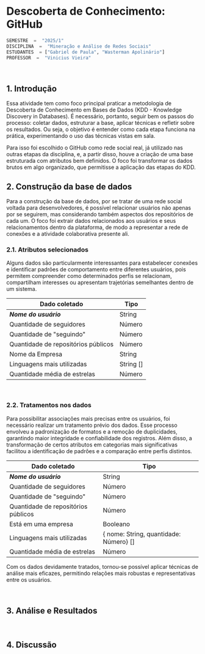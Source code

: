 # Descoberta de Conhecimento: GitHub

```python
SEMESTRE  =  "2025/1"
DISCIPLINA  =  "Mineração e Análise de Redes Sociais"
ESTUDANTES  = ["Gabriel de Paula", "Wasterman Apolinário"]
PROFESSOR  =  "Vinicius Vieira"
```

&nbsp;

## 1. Introdução

Essa atividade tem como foco principal praticar a metodologia de Descoberta de Conhecimento em Bases de Dados (KDD - Knowledge Discovery in Databases). É necessário, portanto, seguir bem os passos do processo: coletar dados, estruturar a base, aplicar técnicas e refletir sobre os resultados. Ou seja, o objetivo é entender como cada etapa funciona na prática, experimentando o uso das técnicas vistas em sala.

Para isso foi escolhido o GitHub como rede social real, já utilizado nas outras etapas da disciplina, e, a partir disso, houve a criação de uma base estruturada com atributos bem definidos. O foco foi transformar os dados brutos em algo organizado, que permitisse a aplicação das etapas do KDD.

## 2. Construção da base de dados

Para a construção da base de dados, por se tratar de uma rede social voltada para desenvolvedores, é possível relacionar usuários não apenas por se seguirem, mas considerando também aspectos dos repositórios de cada um. O foco foi extrair dados relacionados aos usuários e seus relacionamentos dentro da plataforma, de modo a representar a rede de conexões e a atividade colaborativa presente ali.

### 2.1. Atributos selecionados

Alguns dados são particularmente interessantes para estabelecer conexões e identificar padrões de comportamento entre diferentes usuários, pois permitem compreender como determinados perfis se relacionam, compartilham interesses ou apresentam trajetórias semelhantes dentro de um sistema.

| Dado coletado                       | Tipo      |
|-------------------------------------|-----------|
| ___Nome do usuário___               | String    |
| Quantidade de seguidores            | Número    |
| Quantidade de "seguindo"            | Número    |
| Quantidade de repositórios públicos | Número    |
| Nome da Empresa                     | String    |
| Linguagens mais utilizadas          | String [] |
| Quantidade média de estrelas        | Número    |

&nbsp;

### 2.2. Tratamentos nos dados

Para possibilitar associações mais precisas entre os usuários, foi necessário realizar um tratamento prévio dos dados. Esse processo envolveu a padronização de formatos e a remoção de duplicidades, garantindo maior integridade e confiabilidade dos registros. Além disso, a transformação de certos atributos em categorias mais significativas facilitou a identificação de padrões e a comparação entre perfis distintos.

| Dado coletado                       | Tipo      |
|-------------------------------------|-----------|
| ___Nome do usuário___               | String    |
| Quantidade de seguidores            | Número    |
| Quantidade de "seguindo"            | Número    |
| Quantidade de repositórios públicos | Número    |
| Está em uma empresa                 | Booleano  |
| Linguagens mais utilizadas          | { nome: String, quantidade: Número} [] |
| Quantidade média de estrelas        | Número    |

 Com os dados devidamente tratados, tornou-se possível aplicar técnicas de análise mais eficazes, permitindo relações mais robustas e representativas entre os usuários.

&nbsp;

## 3. Análise e Resultados

&nbsp;

## 4. Discussão
